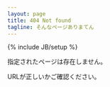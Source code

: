 ```yaml
---
layout: page
title: 404 Not found
tagline: そんなページありまてん
---
```

{% include JB/setup %}

指定されたページは存在しません。

URLが正しいかご確認ください。


